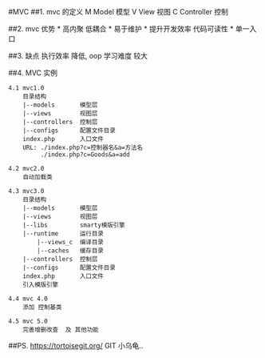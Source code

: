 #MVC##1. mvc 的定义    M Model       模型    V View        视图    C Controller  控制##2. mvc 优势    * 高内聚 低耦合    * 易于维护    * 提升开发效率  代码可读性    * 单一入口##3. 缺点    执行效率 降低, oop    学习难度 较大##4. MVC 实例        4.1 mvc1.0        目录结构        |--models       模型层        |--views        视图层        |--controllers  控制层        |--configs      配置文件目录        index.php       入口文件        URL: ./index.php?c=控制器名&a=方法名             ./index.php?c=Goods&a=add    4.2 mvc2.0        自动加载类    4.3 mvc3.0        目录结构        |--models       模型层        |--views        视图层        |--libs         smarty模版引擎        |--runtime      运行目录            |--views_c  编译目录            |--caches   缓存目录        |--controllers  控制层        |--configs      配置文件目录        index.php       入口文件        引入模版引擎    4.4 mvc 4.0        添加 控制基类    4.5 mvc 5.0        完善增删改查  及 其他功能##PS. https://tortoisegit.org/  GIT 小乌龟..